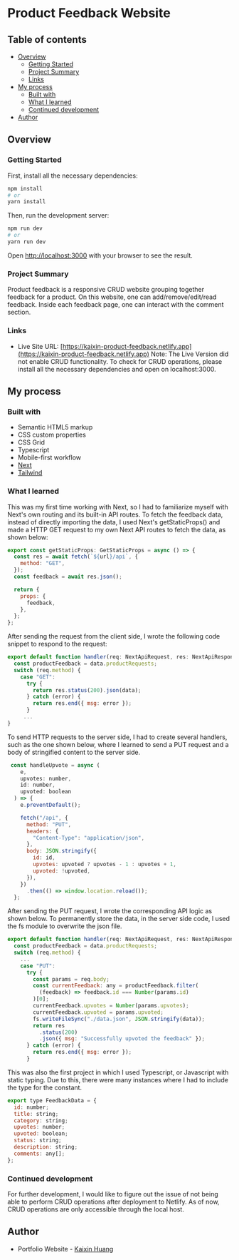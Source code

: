 # Product Feedback Website

## Table of contents

- [Overview](#overview)
  - [Getting Started](#getting-started)
  - [Project Summary](#project-summary)
  - [Links](#links)
- [My process](#my-process)
  - [Built with](#built-with)
  - [What I learned](#what-i-learned)
  - [Continued development](#continued-development)
- [Author](#author)

## Overview

### Getting Started 

First, install all the necessary dependencies:

```bash
npm install
# or
yarn install
```

Then, run the development server:

```bash
npm run dev
# or
yarn run dev
```

Open [http://localhost:3000](http://localhost:3000) with your browser to see the result.

### Project Summary

Product feedback is a responsive CRUD website grouping together feedback for a product. On this website, 
one can add/remove/edit/read feedback. Inside each feedback page, one can interact with the comment section. 


### Links

- Live Site URL: [https://kaixin-product-feedback.netlify.app](https://kaixin-product-feedback.netlify.app)
  Note: The Live Version did not enable CRUD functionality. To check for CRUD operations, please install all the 
  necessary dependencies and open on localhost:3000.

## My process


### Built with

- Semantic HTML5 markup
- CSS custom properties
- CSS Grid
- Typescript
- Mobile-first workflow
- [Next](https://nextjs.org/) 
- [Tailwind](https://tailwindcss.com/) 


### What I learned

This was my first time working with Next, so I had to familiarize myself with Next's own routing and its built-in API routes. 
To fetch the feedback data, instead of directly importing the data, I used Next's getStaticProps() and made a HTTP 
GET request to my own Next API routes to fetch the data, as shown below: 

```js
export const getStaticProps: GetStaticProps = async () => {
  const res = await fetch(`${url}/api`, {
    method: "GET",
  });
  const feedback = await res.json();

  return {
    props: {
      feedback,
    },
  };
};
```

After sending the request from the client side, I wrote the following code snippet to respond to the request:

```js
export default function handler(req: NextApiRequest, res: NextApiResponse) {
  const productFeedback = data.productRequests;
  switch (req.method) {
    case "GET":
      try {
        return res.status(200).json(data);
      } catch (error) {
        return res.end({ msg: error });
      }
     ...
}
```

To send HTTP requests to the server side, I had to create several handlers, such as the one shown below, where I learned to 
send a PUT request and a body of stringified content to the server side. 

```js
 const handleUpvote = async (
    e,
    upvotes: number,
    id: number,
    upvoted: boolean
  ) => {
    e.preventDefault();

    fetch("/api", {
      method: "PUT",
      headers: {
        "Content-Type": "application/json",
      },
      body: JSON.stringify({
        id: id,
        upvotes: upvoted ? upvotes - 1 : upvotes + 1,
        upvoted: !upvoted,
      }),
    })
      .then(() => window.location.reload());
  };
```

After sending the PUT request, I wrote the corresponding API logic as shown below. To permanently store the data, in the server side code,
I used the fs module to overwrite the json file.

```js
export default function handler(req: NextApiRequest, res: NextApiResponse) {
  const productFeedback = data.productRequests;
  switch (req.method) {
    ...
    case "PUT":
      try {
        const params = req.body;
        const currentFeedback: any = productFeedback.filter(
          (feedback) => feedback.id === Number(params.id)
        )[0];
        currentFeedback.upvotes = Number(params.upvotes);
        currentFeedback.upvoted = params.upvoted;
        fs.writeFileSync("./data.json", JSON.stringify(data));
        return res
          .status(200)
          .json({ msg: "Successfully upvoted the feedback" });
      } catch (error) {
        return res.end({ msg: error });
      }

```

This was also the first project in which I used Typescript, or Javascript with static typing. Due to this, there were many instances 
where I had to include the type for the constant.

```js
export type FeedbackData = {
  id: number;
  title: string;
  category: string;
  upvotes: number;
  upvoted: boolean;
  status: string;
  description: string;
  comments: any[];
};
```



### Continued development

For further development, I would like to figure out the issue of not being able to perform CRUD operations after deployment to Netlify. As of now, 
CRUD operations are only accessible through the local host.
  

## Author

- Portfolio Website - [Kaixin Huang](https://www.kaixin-portfolio.netlify.app)
